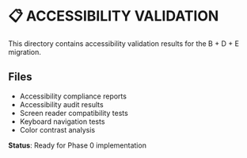 # 📋 **ACCESSIBILITY VALIDATION**

This directory contains accessibility validation results for the B + D + E migration.

## **Files**
- Accessibility compliance reports
- Accessibility audit results
- Screen reader compatibility tests
- Keyboard navigation tests
- Color contrast analysis

**Status**: Ready for Phase 0 implementation 